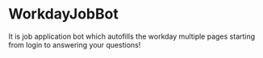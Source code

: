 # WorkdayJobBot
It is job application bot which autofills the workday multiple pages starting from login to answering your questions!

